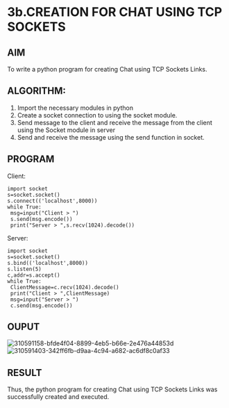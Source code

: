 # 3b.CREATION FOR CHAT USING TCP SOCKETS
## AIM
To write a python program for creating Chat using TCP Sockets Links.
## ALGORITHM:
1. Import the necessary modules in python
2. Create a socket connection to using the socket module.
3. Send message to the client and receive the message from the client using the Socket module in
 server
4. Send and receive the message using the send function in socket.
## PROGRAM
Client:
```
import socket
s=socket.socket()
s.connect(('localhost',8000))
while True:
 msg=input("Client > ")
 s.send(msg.encode())
 print("Server > ",s.recv(1024).decode())
```
Server:
```
import socket
s=socket.socket()
s.bind(('localhost',8000))
s.listen(5)
c,addr=s.accept()
while True:
 ClientMessage=c.recv(1024).decode()
 print("Client > ",ClientMessage)
 msg=input("Server > ")
 c.send(msg.encode())
```
## OUPUT
![310591158-bfde4f04-8899-4eb5-b66e-2e476a44853d](https://github.com/Subhikshaa13/3b_CHAT_USING_TCP_SOCKETS/assets/118787344/f1f958cd-377e-4ecf-bac7-4214c1bf5ba7)
![310591403-342ff6fb-d9aa-4c94-a682-ac6df8c0af33](https://github.com/Subhikshaa13/3b_CHAT_USING_TCP_SOCKETS/assets/118787344/ad5dfbb6-e28f-480b-9b1c-c08d7a6c1df2)

## RESULT
Thus, the python program for creating Chat using TCP Sockets Links was successfully 
created and executed.
